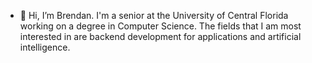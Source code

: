 - 👋 Hi, I’m Brendan. I'm a senior at the University of Central Florida working on a degree in Computer Science. The fields that I am most interested in are backend development for applications and artificial intelligence.

<!---
Brendan-Smith529/Brendan-Smith529 is a ✨ special ✨ repository because its `README.md` (this file) appears on your GitHub profile.
You can click the Preview link to take a look at your changes.
--->
